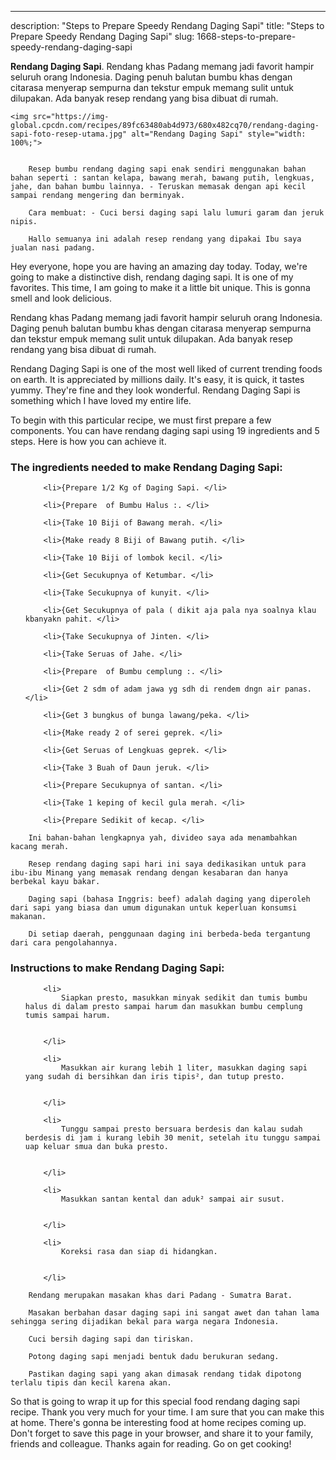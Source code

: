 ---
description: "Steps to Prepare Speedy Rendang Daging Sapi"
title: "Steps to Prepare Speedy Rendang Daging Sapi"
slug: 1668-steps-to-prepare-speedy-rendang-daging-sapi

<p>
	<strong>Rendang Daging Sapi</strong>. 
	Rendang khas Padang memang jadi favorit hampir seluruh orang Indonesia. Daging penuh balutan bumbu khas dengan citarasa menyerap sempurna dan tekstur empuk memang sulit untuk dilupakan. Ada banyak resep rendang yang bisa dibuat di rumah.
</p>
<p>
	
	<img src="https://img-global.cpcdn.com/recipes/89fc63480ab4d973/680x482cq70/rendang-daging-sapi-foto-resep-utama.jpg" alt="Rendang Daging Sapi" style="width: 100%;">
	
	
		Resep bumbu rendang daging sapi enak sendiri menggunakan bahan bahan seperti : santan kelapa, bawang merah, bawang putih, lengkuas, jahe, dan bahan bumbu lainnya. - Teruskan memasak dengan api kecil sampai rendang mengering dan berminyak.
	
		Cara membuat: - Cuci bersi daging sapi lalu lumuri garam dan jeruk nipis.
	
		Hallo semuanya ini adalah resep rendang yang dipakai Ibu saya jualan nasi padang.
	
</p>
<p>
	Hey everyone, hope you are having an amazing day today. Today, we're going to make a distinctive dish, rendang daging sapi. It is one of my favorites. This time, I am going to make it a little bit unique. This is gonna smell and look delicious.
</p>
	
<p>
	Rendang khas Padang memang jadi favorit hampir seluruh orang Indonesia. Daging penuh balutan bumbu khas dengan citarasa menyerap sempurna dan tekstur empuk memang sulit untuk dilupakan. Ada banyak resep rendang yang bisa dibuat di rumah.
</p>
<p>
	Rendang Daging Sapi is one of the most well liked of current trending foods on earth. It is appreciated by millions daily. It's easy, it is quick, it tastes yummy. They're fine and they look wonderful. Rendang Daging Sapi is something which I have loved my entire life.
</p>

<p>
To begin with this particular recipe, we must first prepare a few components. You can have rendang daging sapi using 19 ingredients and 5 steps. Here is how you can achieve it.
</p>

<h3>The ingredients needed to make Rendang Daging Sapi:</h3>

<ol>
	
		<li>{Prepare 1/2 Kg of Daging Sapi. </li>
	
		<li>{Prepare  of Bumbu Halus :. </li>
	
		<li>{Take 10 Biji of Bawang merah. </li>
	
		<li>{Make ready 8 Biji of Bawang putih. </li>
	
		<li>{Take 10 Biji of lombok kecil. </li>
	
		<li>{Get Secukupnya of Ketumbar. </li>
	
		<li>{Take Secukupnya of kunyit. </li>
	
		<li>{Get Secukupnya of pala ( dikit aja pala nya soalnya klau kbanyakn pahit. </li>
	
		<li>{Take Secukupnya of Jinten. </li>
	
		<li>{Take Seruas of Jahe. </li>
	
		<li>{Prepare  of Bumbu cemplung :. </li>
	
		<li>{Get 2 sdm of adam jawa yg sdh di rendem dngn air panas. </li>
	
		<li>{Get 3 bungkus of bunga lawang/peka. </li>
	
		<li>{Make ready 2 of serei geprek. </li>
	
		<li>{Get Seruas of Lengkuas geprek. </li>
	
		<li>{Take 3 Buah of Daun jeruk. </li>
	
		<li>{Prepare Secukupnya of santan. </li>
	
		<li>{Take 1 keping of kecil gula merah. </li>
	
		<li>{Prepare Sedikit of kecap. </li>
	
</ol>
<p>
	
		Ini bahan-bahan lengkapnya yah, divideo saya ada menambahkan kacang merah.
	
		Resep rendang daging sapi hari ini saya dedikasikan untuk para ibu-ibu Minang yang memasak rendang dengan kesabaran dan hanya berbekal kayu bakar.
	
		Daging sapi (bahasa Inggris: beef) adalah daging yang diperoleh dari sapi yang biasa dan umum digunakan untuk keperluan konsumsi makanan.
	
		Di setiap daerah, penggunaan daging ini berbeda-beda tergantung dari cara pengolahannya.
	
</p>

<h3>Instructions to make Rendang Daging Sapi:</h3>

<ol>
	
		<li>
			Siapkan presto, masukkan minyak sedikit dan tumis bumbu halus di dalam presto sampai harum dan masukkan bumbu cemplung tumis sampai harum.
			
			
		</li>
	
		<li>
			Masukkan air kurang lebih 1 liter, masukkan daging sapi yang sudah di bersihkan dan iris tipis², dan tutup presto.
			
			
		</li>
	
		<li>
			Tunggu sampai presto bersuara berdesis dan kalau sudah berdesis di jam i kurang lebih 30 menit, setelah itu tunggu sampai uap keluar smua dan buka presto.
			
			
		</li>
	
		<li>
			Masukkan santan kental dan aduk² sampai air susut.
			
			
		</li>
	
		<li>
			Koreksi rasa dan siap di hidangkan.
			
			
		</li>
	
</ol>

<p>
	
		Rendang merupakan masakan khas dari Padang - Sumatra Barat.
	
		Masakan berbahan dasar daging sapi ini sangat awet dan tahan lama sehingga sering dijadikan bekal para warga negara Indonesia.
	
		Cuci bersih daging sapi dan tiriskan.
	
		Potong daging sapi menjadi bentuk dadu berukuran sedang.
	
		Pastikan daging sapi yang akan dimasak rendang tidak dipotong terlalu tipis dan kecil karena akan.
	
</p>

<p>
	So that is going to wrap it up for this special food rendang daging sapi recipe. Thank you very much for your time. I am sure that you can make this at home. There's gonna be interesting food at home recipes coming up. Don't forget to save this page in your browser, and share it to your family, friends and colleague. Thanks again for reading. Go on get cooking!
</p>
